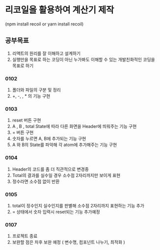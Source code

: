 # 리코일을 활용하여 계산기 제작

(npm install recoil or yarn install recoil)

## 공부목표

1. 리액트의 원리를 잘 이해하고 설계하기
2. 실행만을 목표로 하는 코딩이 아닌 누가봐도 이해할 수 있는 개발친화적인 코딩을 목표로 하기

### 0102

1. 폴더와 파일의 구분 및 정리
2. +, -, \, \* 의 기능 구현

### 0103

1. reset 버튼 구현
2. A , B , total State에 따라 다른 화면을 Header에 띄워주는 기능 구현
3. = 버튼 구현
4. 숫자를 누르면 A, B에 추가되는 기능 구현
5. A 와 B의 State를 파악해 각 atom에 추가해주는 기능 구현

### 0104

1. Header의 코드를 좀 더 직관적으로 변경중
2. Total의 결과를 실수일 경우 소수점 2자리까지만 보이게 표현
3. 정수라면 소수점 없이 반환

### 0105

1. total이 정수인지 실수인지를 판별해 소수점 2자리까지 표현하는 기능 추가
2. = 상태에서 숫자 입력시 reset되는 기능 추가예정

### 0107
1. 프로젝트 종료
2. 보완할 점은 차후 보완 예정 ( 변수명, 컴포넌트 나누기, 최적화 )
